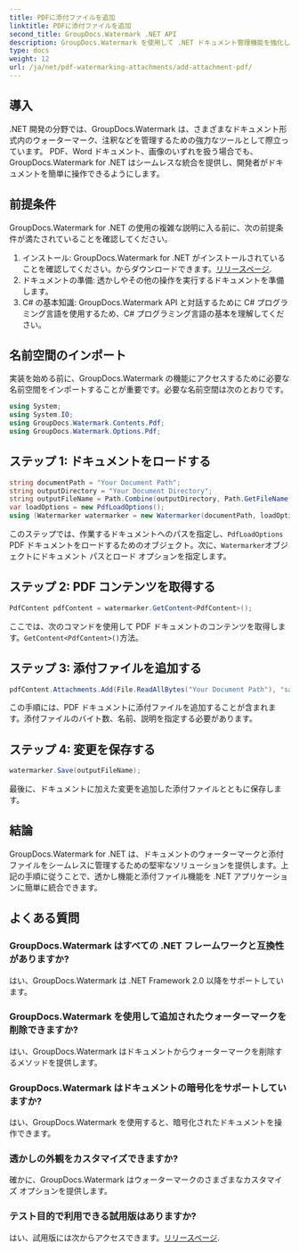 ```yaml
---
title: PDFに添付ファイルを追加
linktitle: PDFに添付ファイルを追加
second_title: GroupDocs.Watermark .NET API
description: GroupDocs.Watermark を使用して .NET ドキュメント管理機能を強化し、シームレスな透かしと添付ファイルの処理を実現します。
type: docs
weight: 12
url: /ja/net/pdf-watermarking-attachments/add-attachment-pdf/
---
```

## 導入
.NET 開発の分野では、GroupDocs.Watermark は、さまざまなドキュメント形式内のウォーターマーク、注釈などを管理するための強力なツールとして際立っています。 PDF、Word ドキュメント、画像のいずれを扱う場合でも、GroupDocs.Watermark for .NET はシームレスな統合を提供し、開発者がドキュメントを簡単に操作できるようにします。
## 前提条件
GroupDocs.Watermark for .NET の使用の複雑な説明に入る前に、次の前提条件が満たされていることを確認してください。
1. インストール: GroupDocs.Watermark for .NET がインストールされていることを確認してください。からダウンロードできます。[リリースページ](https://releases.groupdocs.com/Watermark/net/).
2. ドキュメントの準備: 透かしやその他の操作を実行するドキュメントを準備します。
3. C# の基本知識: GroupDocs.Watermark API と対話するために C# プログラミング言語を使用するため、C# プログラミング言語の基本を理解してください。

## 名前空間のインポート
実装を始める前に、GroupDocs.Watermark の機能にアクセスするために必要な名前空間をインポートすることが重要です。必要な名前空間は次のとおりです。
```csharp
using System;
using System.IO;
using GroupDocs.Watermark.Contents.Pdf;
using GroupDocs.Watermark.Options.Pdf;
```
## ステップ 1: ドキュメントをロードする
```csharp
string documentPath = "Your Document Path";
string outputDirectory = "Your Document Directory";
string outputFileName = Path.Combine(outputDirectory, Path.GetFileName(documentPath));
var loadOptions = new PdfLoadOptions();
using (Watermarker watermarker = new Watermarker(documentPath, loadOptions))
```
このステップでは、作業するドキュメントへのパスを指定し、`PdfLoadOptions` PDF ドキュメントをロードするためのオブジェクト。次に、`Watermarker`オブジェクトにドキュメント パスとロード オプションを指定します。
## ステップ 2: PDF コンテンツを取得する
```csharp
PdfContent pdfContent = watermarker.GetContent<PdfContent>();
```
ここでは、次のコマンドを使用して PDF ドキュメントのコンテンツを取得します。`GetContent<PdfContent>()`方法。
## ステップ 3: 添付ファイルを追加する
```csharp
pdfContent.Attachments.Add(File.ReadAllBytes("Your Document Path"), "sample doc", "sample doc as attachment");
```
この手順には、PDF ドキュメントに添付ファイルを追加することが含まれます。添付ファイルのバイト数、名前、説明を指定する必要があります。
## ステップ 4: 変更を保存する
```csharp
watermarker.Save(outputFileName);
```
最後に、ドキュメントに加えた変更を追加した添付ファイルとともに保存します。

## 結論
GroupDocs.Watermark for .NET は、ドキュメントのウォーターマークと添付ファイルをシームレスに管理するための堅牢なソリューションを提供します。上記の手順に従うことで、透かし機能と添付ファイル機能を .NET アプリケーションに簡単に統合できます。
## よくある質問
### GroupDocs.Watermark はすべての .NET フレームワークと互換性がありますか?
はい、GroupDocs.Watermark は .NET Framework 2.0 以降をサポートしています。
### GroupDocs.Watermark を使用して追加されたウォーターマークを削除できますか?
はい、GroupDocs.Watermark はドキュメントからウォーターマークを削除するメソッドを提供します。
### GroupDocs.Watermark はドキュメントの暗号化をサポートしていますか?
はい、GroupDocs.Watermark を使用すると、暗号化されたドキュメントを操作できます。
### 透かしの外観をカスタマイズできますか?
確かに、GroupDocs.Watermark はウォーターマークのさまざまなカスタマイズ オプションを提供します。
### テスト目的で利用できる試用版はありますか?
はい、試用版には次からアクセスできます。[リリースページ](https://releases.groupdocs.com/).